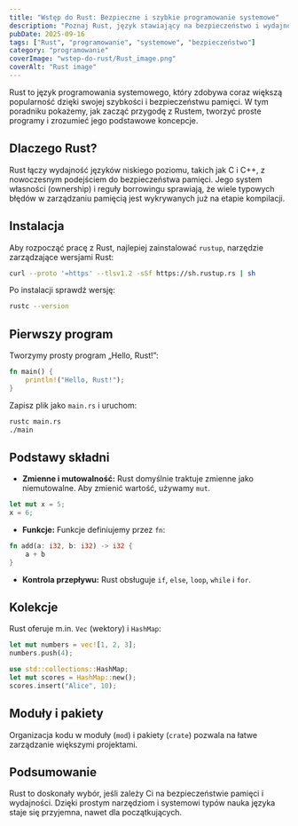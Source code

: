 ```yaml
---
title: "Wstęp do Rust: Bezpieczne i szybkie programowanie systemowe"
description: "Poznaj Rust, język stawiający na bezpieczeństwo i wydajność, i odkryj, jak tworzyć szybkie oraz niezawodne aplikacje."
pubDate: 2025-09-16
tags: ["Rust", "programowanie", "systemowe", "bezpieczeństwo"]
category: "programowanie"
coverImage: "wstep-do-rust/Rust_image.png"
coverAlt: "Rust image"
---
```


Rust to język programowania systemowego, który zdobywa coraz większą popularność dzięki swojej szybkości i bezpieczeństwu pamięci. W tym poradniku pokażemy, jak zacząć przygodę z Rustem, tworzyć proste programy i zrozumieć jego podstawowe koncepcje.

## Dlaczego Rust?
Rust łączy wydajność języków niskiego poziomu, takich jak C i C++, z nowoczesnym podejściem do bezpieczeństwa pamięci. Jego system własności (ownership) i reguły borrowingu sprawiają, że wiele typowych błędów w zarządzaniu pamięcią jest wykrywanych już na etapie kompilacji.

## Instalacja
Aby rozpocząć pracę z Rust, najlepiej zainstalować `rustup`, narzędzie zarządzające wersjami Rust:

```bash
curl --proto '=https' --tlsv1.2 -sSf https://sh.rustup.rs | sh
```

Po instalacji sprawdź wersję:

```bash
rustc --version
```

## Pierwszy program
Tworzymy prosty program „Hello, Rust!”:

```rust
fn main() {
    println!("Hello, Rust!");
}
```

Zapisz plik jako `main.rs` i uruchom:

```bash
rustc main.rs
./main
```

## Podstawy składni
- **Zmienne i mutowalność:** Rust domyślnie traktuje zmienne jako niemutowalne. Aby zmienić wartość, używamy `mut`.

```rust
let mut x = 5;
x = 6;
```

- **Funkcje:** Funkcje definiujemy przez `fn`:

```rust
fn add(a: i32, b: i32) -> i32 {
    a + b
}
```

- **Kontrola przepływu:** Rust obsługuje `if`, `else`, `loop`, `while` i `for`.

## Kolekcje
Rust oferuje m.in. `Vec` (wektory) i `HashMap`:

```rust
let mut numbers = vec![1, 2, 3];
numbers.push(4);

use std::collections::HashMap;
let mut scores = HashMap::new();
scores.insert("Alice", 10);
```

## Moduły i pakiety
Organizacja kodu w moduły (`mod`) i pakiety (`crate`) pozwala na łatwe zarządzanie większymi projektami.

## Podsumowanie
Rust to doskonały wybór, jeśli zależy Ci na bezpieczeństwie pamięci i wydajności. Dzięki prostym narzędziom i systemowi typów nauka języka staje się przyjemna, nawet dla początkujących.